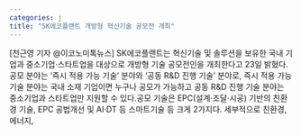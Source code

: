 ```yaml
---
categories: j
title: "SK에코플랜트 개방형 혁신기술 공모전 개최"
---
```

[천근영 기자 @이코노미톡뉴스] SK에코플랜트는 혁신기술 및 솔루션을 보유한 국내 기업과 중소기업·스타트업을 대상으로 개방형 기술 공모전인을 개최한다고 23일 밝혔다.공모 분야는 ‘즉시 적용 가능 기술’ 분야와 ‘공동 R&D 진행 기술’ 분야로, 즉시 적용 가능 기술 분야는 국내 소재 기업이면 누구나 공모가 가능하고 공동 R&D 진행 기술 분야는 중소기업과 스타트업만 지원할 수 있다.공모 기술은 EPC(설계·조달·시공) 기반의 친환경 기술, EPC 공법개선 및 AI·DT 등 스마트기술 등 크게 2가지다. 세부적으로 친환경, 에너지,